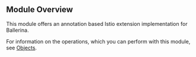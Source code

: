 ## Module Overview

This module offers an annotation based Istio extension implementation for Ballerina. 

For information on the operations, which you can perform with this module, see [Objects](https://ballerina.io/swan-lake/learn/api-docs/ballerina/istio/index.html#objects). 
